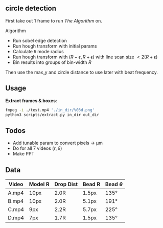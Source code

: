 ## circle detection

First take out 1 frame to run _The Algorithm_ on.

Algorithm
- Run sobel edge detection
- Run hough transform with initial params
- Calculate `R` mode radius
- Run hough transform with $(R-\epsilon, R+\epsilon)$ with line scan size $<2(R+\epsilon)$
- Bin results into groups of bin-width $R$

Then use the max_y and circle distance to use later with beat frequency.

## Usage

**Extract frames & boxes**:
```bash
fmpeg -i ./test.mp4 './in_dir/%03d.png'
python3 scripts/extract.py in_dir out_dir
```

## Todos
- Add tunable param to convert pixels &rarr; µm
- Do for all 7 videos $(r, \theta)$
- Make PPT

## Data

| Video | Model R | Drop Dist | Bead R | Bead $\theta$ |
| --- | --- | --- | --- | --- |
| A.mp4 | 10px | 2.0R | 1.5px | 135° |
| B.mp4 | 10px | 2.0R | 5.1px | 191° |
| C.mp4 |  9px | 2.2R | 5.7px | 225° |
| D.mp4 |  7px | 1.7R | 1.5px | 135° |
